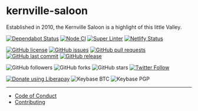 # kernville-saloon
Established in 2010, the Kernville Saloon is a highlight of this little Valley.

[![Dependabot Status](https://api.dependabot.com/badges/status?host=github&repo=kernvalley/kernville-saloon)](https://dependabot.com)
[![Node CI](https://github.com/kernvalley/kernville-saloon/workflows/Node%20CI/badge.svg)](https://github.com/kernvalley/static-template/actions)
[![Super Linter](https://github.com/kernvalley/kernville-saloon/workflows/Lint%20Code%20Base/badge.svg)](https://github.com/kernvalley/kernville-saloon/actions?query=workflow%3A%22Lint+Code+Base%22)
[![Netlify Status](https://api.netlify.com/api/v1/badges/252539d1-4596-41e9-9d63-97a964822b25/deploy-status)](https://app.netlify.com/sites/infallible-galileo-ac41ee/deploys)

[![GitHub license](https://img.shields.io/github/license/kernvalley/kernville-saloon.svg)](https://github.com/kernvalley/kernville-saloon/blob/master/LICENSE)
[![GitHub issues](https://img.shields.io/github/issues/kernvalley/kernville-saloon.svg)](https://github.com/kernvalley/kernville-saloon/issues)
[![GitHub pull requests](https://img.shields.io/github/issues-pr/kernvalley/kernville-saloon.svg)](https://github.com/kernvalley/kernville-saloon/pulls)
[![GitHub last commit](https://img.shields.io/github/last-commit/kernvalley/kernville-saloon.svg)](https://github.com/kernvalley/kernville-saloon/commits/master)
[![GitHub release](https://img.shields.io/github/release/kernvalley/kernville-saloon.svg)](https://github.com/kernvalley/kernville-saloon/releases)

![GitHub followers](https://img.shields.io/github/followers/kernvalley.svg?style=social)
![GitHub forks](https://img.shields.io/github/forks/kernvalley/kernville-saloon.svg?style=social)
![GitHub stars](https://img.shields.io/github/stars/kernvalley/kernville-saloon.svg?style=social)
[![Twitter Follow](https://img.shields.io/twitter/follow/kern_valley.svg?style=social)](https://twitter.com/kern_valley)

[![Donate using Liberapay](https://img.shields.io/liberapay/receives/shgysk8zer0.svg?logo=liberapay)](https://liberapay.com/shgysk8zer0/donate "Donate using Liberapay")
![Keybase BTC](https://img.shields.io/keybase/btc/shgysk8zer0.svg)
![Keybase PGP](https://img.shields.io/keybase/pgp/shgysk8zer0.svg)
- - -

- [Code of Conduct](./.github/CODE_OF_CONDUCT.md)
- [Contributing](./.github/CONTRIBUTING.md)
<!-- - [Security Policy](./.github/SECURITY.md) -->

